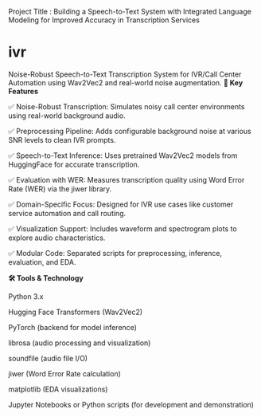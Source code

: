 Project Title : Building a Speech-to-Text System with
Integrated Language Modeling for Improved
Accuracy in Transcription Services
# ivr
Noise-Robust Speech-to-Text Transcription System for IVR/Call Center Automation using Wav2Vec2 and real-world noise augmentation.
**🔑 Key Features**

✅ Noise-Robust Transcription: Simulates noisy call center environments using real-world background audio.

✅ Preprocessing Pipeline: Adds configurable background noise at various SNR levels to clean IVR prompts.

✅ Speech-to-Text Inference: Uses pretrained Wav2Vec2 models from HuggingFace for accurate transcription.

✅ Evaluation with WER: Measures transcription quality using Word Error Rate (WER) via the jiwer library.

✅ Domain-Specific Focus: Designed for IVR use cases like customer service automation and call routing.

✅ Visualization Support: Includes waveform and spectrogram plots to explore audio characteristics.

✅ Modular Code: Separated scripts for preprocessing, inference, evaluation, and EDA.

**🛠 Tools & Technology**

Python 3.x

Hugging Face Transformers (Wav2Vec2)

PyTorch (backend for model inference)

librosa (audio processing and visualization)

soundfile (audio file I/O)

jiwer (Word Error Rate calculation)

matplotlib (EDA visualizations)

Jupyter Notebooks or Python scripts (for development and demonstration)

